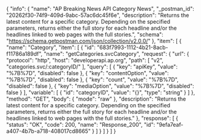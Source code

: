 {
  "info": {
    "name": "AP Breaking News API Category News",
    "_postman_id": "20262f30-74f9-409d-9abc-57ac6dc45f6e",
    "description": "Returns the latest content for a specific category. Depending on the specified parameters, returns  either the full story for each headline and/or the headlines linked to web pages with the full stories.",
    "schema": "https://schema.getpostman.com/json/collection/v2.0.0/"
  },
  "item": [
    {
      "name": "Category",
      "item": [
        {
          "id": "683f7993-1112-4b21-8acb-f11786a189df",
          "name": "getCategories.svcCategory",
          "request": {
            "url": {
              "protocol": "http",
              "host": "developerapi.ap.org",
              "path": [
                "v2",
                "categories.svc/:categoryID/"
              ],
              "query": [
                {
                  "key": "apiKey",
                  "value": "%7B%7D",
                  "disabled": false
                },
                {
                  "key": "contentOption",
                  "value": "%7B%7D",
                  "disabled": false
                },
                {
                  "key": "count",
                  "value": "%7B%7D",
                  "disabled": false
                },
                {
                  "key": "mediaOption",
                  "value": "%7B%7D",
                  "disabled": false
                }
              ],
              "variable": [
                {
                  "id": "categoryID",
                  "value": "{}",
                  "type": "string"
                }
              ]
            },
            "method": "GET",
            "body": {
              "mode": "raw"
            },
            "description": "Returns the latest content for a specific category. Depending on the specified parameters, returns  either the full story for each headline and/or the headlines linked to web pages with the full stories."
          },
          "response": [
            {
              "status": "OK",
              "code": 200,
              "name": "Response_200",
              "id": "9efa7eaf-a407-4b7b-a718-408017cd8665"
            }
          ]
        }
      ]
    }
  ]
}